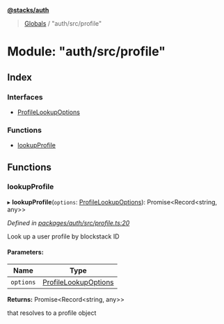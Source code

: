 **[@stacks/auth](../README.md)**

> [Globals](../globals.md) / "auth/src/profile"

# Module: "auth/src/profile"

## Index

### Interfaces

- [ProfileLookupOptions](../interfaces/_auth_src_profile_.profilelookupoptions.md)

### Functions

- [lookupProfile](_auth_src_profile_.md#lookupprofile)

## Functions

### lookupProfile

▸ **lookupProfile**(`options`: [ProfileLookupOptions](../interfaces/_auth_src_profile_.profilelookupoptions.md)): Promise\<Record\<string, any>>

_Defined in [packages/auth/src/profile.ts:20](https://github.com/blockstack/blockstack.js/blob/26419086/packages/auth/src/profile.ts#L20)_

Look up a user profile by blockstack ID

#### Parameters:

| Name      | Type                                                                             |
| --------- | -------------------------------------------------------------------------------- |
| `options` | [ProfileLookupOptions](../interfaces/_auth_src_profile_.profilelookupoptions.md) |

**Returns:** Promise\<Record\<string, any>>

that resolves to a profile object
